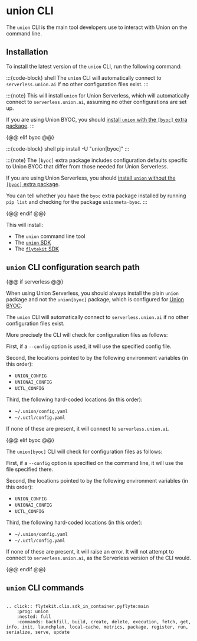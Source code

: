 # union CLI

The `union` CLI is the main tool developers use to interact with Union on the command line.

## Installation

To install the latest version of the `union` CLI, run the following command:


:::{code-block} shell
The `union` CLI will automatically connect to `serverless.union.ai` if no other configuration files exist.
:::

:::{note}
This will install `union` for Union Serverless, which will automatically connect to `serverless.union.ai`, assuming no other configurations are set up.

If you are using Union BYOC, you should [install `union` with the `[byoc]` extra package](https://docs.union.ai/byoc/api/union-cli/).
:::

{@@ elif byoc @@}

:::{code-block} shell
pip install -U "union[byoc]"
:::

:::{note}
The `[byoc]` extra package includes configuration defaults specific to Union BYOC that differ from those needed for Union Serverless.

If you are using Union Serverless, you should [install `union` without the `[byoc]` extra package](https://docs.union.ai/serverless/api/union-cli).

You can tell whether you have the `byoc` extra package installed by running `pip list` and checking for the package `unionmeta-byoc`.
:::

{@@ endif @@}

This will install:
* The `union` command line tool
* The [`union` SDK](./sdk/index)
* The [`flytekit` SDK](https://docs.flyte.org/en/latest/api/flytekit/docs_index.html)

## `union` CLI configuration search path

{@@ if serverless @@}

When using Union Serverless, you should always install the plain `union` package and not the `union[byoc]` package, which is configured for [Union BYOC](../../byoc/quick-start.md#install-the-union-package).

The `union` CLI will automatically connect to `serverless.union.ai` if no other configuration files exist.

More precisely the CLI will check for configuration files as follows:

First, if a `--config` option is used, it will use the specified config file.

Second, the locations pointed to by the following environment variables (in this order):

* `UNION_CONFIG`
* `UNIONAI_CONFIG`
* `UCTL_CONFIG`

Third, the following hard-coded locations (in this order):

* `~/.union/config.yaml`
* `~/.uctl/config.yaml`

If none of these are present, it will connect to `serverless.union.ai`.

{@@ elif byoc @@}


The `union[byoc]` CLI will check for configuration files as follows:

First, if a `--config` option is specified on the command line, it will use the file specified there.

Second, the locations pointed to by the following environment variables (in this order):

* `UNION_CONFIG`
* `UNIONAI_CONFIG`
* `UCTL_CONFIG`

Third, the following hard-coded locations  (in this order):

* `~/.union/config.yaml`
* `~/.uctl/config.yaml`

If none of these are present, it will raise an error. It will not attempt to connect to  `serverless.union.ai`, as the Serverless version of the CLI would.

{@@ endif @@}

## `union` CLI commands

```{eval-rst}

.. click:: flytekit.clis.sdk_in_container.pyflyte:main
    :prog: union
    :nested: full
    :commands: backfill, build, create, delete, execution, fetch, get, info, init, launchplan, local-cache, metrics, package, register, run, serialize, serve, update

```